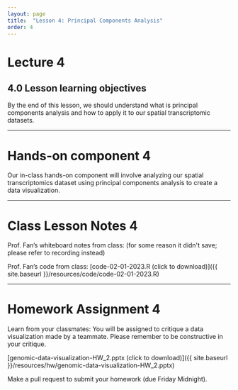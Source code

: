 ```yaml
---
layout: page
title:  "Lesson 4: Principal Components Analysis"
order: 4
---
```


# Lecture 4

## 4.0 Lesson learning objectives

By the end of this lesson, we should understand what is principal components analysis and how to apply it to our spatial transcriptomic datasets.

---

# Hands-on component 4

Our in-class hands-on component will involve analyzing our spatial transcriptomics dataset using principal components analysis to create a data visualization. 

---

# Class Lesson Notes 4

Prof. Fan’s whiteboard notes from class: (for some reason it didn't save; please refer to recording instead)

Prof. Fan’s code from class: [code-02-01-2023.R (click to download)]({{ site.baseurl }}/resources/code/code-02-01-2023.R)

---

# Homework Assignment 4

Learn from your classmates: You will be assigned to critique a data visualization made by a teammate. Please remember to be constructive in your critique. 

[genomic-data-visualization-HW_2.pptx (click to download)]({{ site.baseurl }}/resources/hw/genomic-data-visualization-HW_2.pptx)

Make a pull request to submit your homework (due Friday Midnight).


